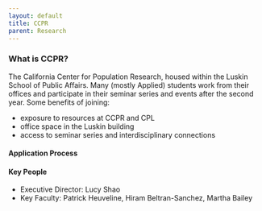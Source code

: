 ```yaml
---
layout: default
title: CCPR
parent: Research
---
```


### What is CCPR?

The California Center for Population Research, housed within the Luskin School of Public Affairs. Many (mostly Applied) students work from their offices and participate in their seminar series and events after the second year. Some benefits of joining:

* exposure to resources at CCPR and CPL
* office space in the Luskin building
* access to seminar series and interdisciplinary connections

#### Application Process


#### Key People

* Executive Director: Lucy Shao
* Key Faculty: Patrick Heuveline, Hiram Beltran-Sanchez, Martha Bailey
